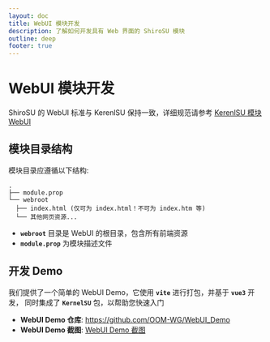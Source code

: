 ```yaml
---
layout: doc
title: WebUI 模块开发
description: 了解如何开发具有 Web 界面的 ShiroSU 模块
outline: deep
footer: true
---
```


# **WebUI 模块开发**

ShiroSU 的 WebUI 标准与 KerenlSU
保持一致，详细规范请参考 [KerenlSU 模块 WebUI](https://kernelsu.org/zh_CN/guide/module-webui.html)

## 模块目录结构

模块目录应遵循以下结构:

```plaintext
.
├── module.prop
└── webroot
  ├── index.html (仅可为 index.html！不可为 index.htm 等)
  └── 其他网页资源...
```

- **`webroot`** 目录是 WebUI 的根目录，包含所有前端资源
- **`module.prop`** 为模块描述文件

## 开发 Demo

我们提供了一个简单的 WebUI Demo，它使用 **`vite`** 进行打包，并基于 **`vue3`** 开发，
同时集成了 **`KernelSU`** 包，以帮助您快速入门

- **WebUI Demo 仓库**: <https://github.com/OOM-WG/WebUI_Demo>
- **WebUI Demo 截图**: [WebUI Demo 截图](/assets/img/webui.webp)

